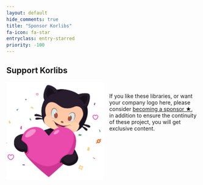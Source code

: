 ```yaml
---
layout: default
hide_comments: true
title: "Sponsor Korlibs"
fa-icon: fa-star 
entryclass: entry-starred
priority: -100
---
```


## Support Korlibs

<img src="/i/github_sponsors_big_box_small.png" style="float: left;margin-right: 1em;" />

<p style="padding-top: 2em;">
If you like these libraries, or want your company logo here, please consider <a href="https://github.com/sponsors/soywiz">becoming&nbsp;a&nbsp;sponsor&nbsp;★</a>,
in addition to ensure the continuity of these project, you will get exclusive content.
</p> 

<div style="clear:both;"></div>

<p align="center" markdown="1">
<https://github.com/sponsors/soywiz>
</p>
